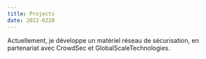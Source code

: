 ```yaml
---
title: Projects
date: 2022-0220
---
```

Actuellement, je développe un matériel réseau de sécurisation, en partenariat avec CrowdSec et GlobalScaleTechnologies.

